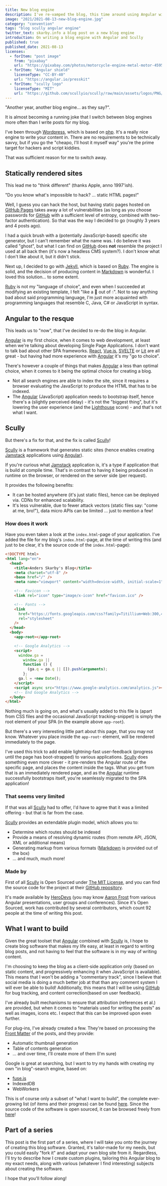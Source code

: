 ```yaml
---
title: New blog engine
description: I've re-vamped the blog, this time around using Angular with Scully
image: "2021/2021-08-13-new-blog-engine.jpg"
category: "convention"
tags: "blog scully angular engine"
twitter_text: skarby.info a blog post on a new blog engine
introduction: On writing a blog engine with Angular and Scully
published: true
published_date: 2021-08-13
licenses:
  - forItem: "post image"
    from: "pixabay"
    url: "https://pixabay.com/photos/motorcycle-engine-metal-motor-459594/"
  - forItem: "Angular shield"
    licenseType: "CC-BY-40"
    url: "https://angular.io/presskit"
  - forItem: "scully logo"
    licenseType: "MIT"
    url: "https://github.com/scullyio/scully/raw/main/assets/logos/PNG/scullyio-logo.png"
---
```


"Another year, another blog engine... as they say?".

It is almost becoming a running joke that I switch between blog engines more often than I write posts for my blog.

I've been through [Wordpress][wordpress], which is based on [php]. It's a really nice engine to write your content
in. There are no requirements to be technically savvy, but if you go the "cheapo, I'll host it myself way" you're
the prime target for hackers and script kiddies.

That was sufficient reason for me to switch away.

## Statically rendered sites

This lead me to "think different" (thanks Apple, anno 1997'ish).

"Do you know what's impossible to hack? ... static HTML pages!"

Well, I guess you can hack the host, but having static pages hosted on [GitHub Pages][github-pages] takes away a lot
of vulnerabilities (as long as you choose passwords for [GitHub][github] with a sufficient level of entropy, combined
with two-factor authentication). So that was the way I decided to go (roughly 3 years and 4 posts ago).

I had a quick brush with a (potentially JavaScript-based) specific site generator, but I can't remember what the name
was. I do believe it was called "ghost", but what I can find on [GitHub][github] does **not** resemble the project I
used at all back then (it's now a headless CMS system?). I don't know what I don't like about it, but it didn't stick.

Next up, I decided to go with [Jekyll][jekyll], which is based on [Ruby][ruby]. The engine is solid, and the decision of
producing content in [Markdown][markdown] is wonderful. I loved this solution... to some extent.

[Ruby][ruby] is not my "language of choice", and even when I succeeded at modifying an existing template, I felt "like a
🦆 out of 💧". Not to say anything bad about said programming language, I'm just more acquainted with programming
languages that resemble C, Java, C# or JavaScript in syntax.

## Angular to the resque

This leads us to "now", that I've decided to re-do the blog in Angular.

[Angular][angular] is my first choice, when it comes to web development, at least when we're talking about developing
Single Page Applications. I don't want to talk bad about other SPA frameworks. [React][react], [Vue.js][vue.js],
[SVELTE][svelte] or [Lit][lit] are all great - but having had more experience with [Angular][angular] it's my "go to
choice".

There's however a couple of things that makes [Angular][angular] a less than optimal choice, when it comes to it being
the optimal choice for creating a blog.

- Not all search engines are able to index the site, since it requires a browser evaluating the JavaScript to produce
  the HTML that has to be indexed.
- The [Angular][angular] (JavaScript) application needs to bootstrap itself, hence there's a (slightly perceived delay) - it's
  not the "biggest thing", but it's lowering the user experience (and the [Lighthouse][lighthouse] score) - and that's
  not what I want.

## Scully

But there's a fix for that, and the fix is called [Scully][scully]!

[Scully][scully] is a framework that generates static sites (hence enables creating [Jamstack][jamstack] applications using [Angular][angular]).

If you're curious what [Jamstack][jamstack] application is, it's a type if application that is build at compile time. That's in contrast to
having it being produced in runtime on the browser, or rendered on the server side (per request).

It provides the following benefits:

- It can be hosted anywhere (it's just static files), hence can be deployed via. CDNs for enhanced scalability.
- It's less vulnerable, due to fewer attack vectors (static files say: "come at me, bro!"), data micro APIs can be limited
  ... just to mention a few!

### How does it work

Have you even taken a look at the `index.html`-page of your application. I've added the file for my blog's `index.html`-page,
at the time of writing this (and just to be clear, it's the source code of the `index.html`-page):

```html
<!DOCTYPE html>
<html lang="en">
  <head>
    <title>Anders Skarby's Blog</title>
    <meta charset="utf-8" />
    <base href="/" />
    <meta name="viewport" content="width=device-width, initial-scale=1" />

    <!-- Favicon -->
    <link rel="icon" type="image/x-icon" href="favicon.ico" />

    <!-- Fonts -->
    <link
      href="https://fonts.googleapis.com/css?family=Titillium+Web:300,400,700"
      rel="stylesheet"
    />
  </head>
  <body>
    <app-root></app-root>

    <!-- Google Analytics -->
    <script>
      window.ga =
        window.ga ||
        function () {
          (ga.q = ga.q || []).push(arguments);
        };
      ga.l = +new Date();
    </script>
    <script async src="https://www.google-analytics.com/analytics.js"></script>
    <!-- End Google Analytics -->
  </body>
</html>
```

Nothing much is going on, and what's usually added to this file is (apart from CSS files and the occasional JavaScript
tracking-snippet) is simply the root element of your SPA (in the example above `app-root`).

But there's a very interesting little part about this page, that you may not know. Whatever you place inside the `app-root`-
element, will be rendered immediately to the page.

I've used this trick to add enable lightning-fast user-feedback (progress until the page has boot-strapped) to various
applications. [Scully][scully] does something even more clever - it pre-renders the Angular route of the specific page,
and places the content inside the tags. What you get from that is an immediately rendered page, and as the [Angular][angular]
runtime successfully bootstraps itself, you're seamlessly migrated to the SPA application!

### That seems very limited

If that was all [Scully][scully] had to offer, I'd have to agree that it was a limited offering - but that is far from the case.

[Scully][scully] provides an extendable plugin model, which allows you to:

- Determine which routes should be indexed
- Provide a means of resolving dynamic routes (from remote API, JSON, XML or additional means)
- Generating markup from various formats ([Markdown][markdown] is provided out of the box)
- ... and much, much more!

### Made by

First of all [Scully][scully] is Open Sourced under [The MIT License][mit-license], and you can find the source code for the project
at their [GitHub repository][scully-github-repo].

It's made available by [HeroDevs][herodevs] (you may know [Aaron Frost][aaron-frost-twitter] from various Angular presentations, user
groups and conferences). Since it's Open Sourced, work has contributed by several contributors, which count 92 people at the time of
writing this post.

## What I want to build

Given the great toolset that [Angular][angular] combined with [Scully][scully] is, I hope to create blog software that makes my life easy,
at least in regard to writing blog posts, and not having to feel that the software is in my way of writing content.

I'm choosing to keep the blog as a client-side application only (based on static content, and progressively enhancing it when JavaScript
is available). This means that I won't be adding a "commentary track", since I believe that social media is doing a much better job at that
than any comment system I will ever be able to build! Additionally, this means that I will be using [GitHub][github] for bug tracking,
and content correction(based on user feedback).

I've already built mechanisms to ensure that attribution (references et al.) are provided, but when it comes to "materials used for
writing the posts" as well as images, icons etc. I expect that this can be improved upon even further.

For plug-ins, I've already created a few. They're based on processing the [Front Matter][front-matter] of the posts, and they provide:

- Automatic thumbnail generation
- Table of contents generation
- ... and over time, I'll create more of them (I'm sure)

Google is great at searching, but I want to try my hands with creating my own "in blog"-search engine, based on:

- [fuse.js]
- IndexedDB
- WebWorkers

This is of course only a subset of "what I want to build", the complete ever-growing list (of items and their progress) can be
found [here](https://github.com/askarby/blog/projects/1). Since the source code of the software is open sourced, it can be browsed
freely from [here][github-blog-repo]!

## Part of a series

This post is the first part of a series, where I will take you onto the journey of creating this blog software. Granted, it's tailor-made
for my needs, but you could easily "fork it" and adapt your own blog site from it. Regardless, I'll try to describe how I create custom
plugins, tailoring this Angular blog to my exact needs, along with various (whatever I find interesting) subjects about creating the software.

I hope that you'll follow along!

[wordpress]: https://wordpress.com/
[php]: https://www.php.net/
[github-pages]: https://pages.github.com/
[github-blog-repo]: https://github.com/askarby/blog
[github]: https://github.com
[jekyll]: https://jekyllrb.com/
[ruby]: https://www.ruby-lang.org/en/
[markdown]: https://en.wikipedia.org/wiki/Markdown
[aaron-frost-twitter]: https://twitter.com/aaronfrost
[scully]: https://scully.io/
[scully-github-repo]: https://github.com/scullyio/scully
[angular]: https://angular.io
[react]: https://reactjs.org/
[vue.js]: https://vuejs.org/
[svelte]: https://svelte.dev/
[lit]: https://lit.dev/
[lighthouse]: https://developers.google.com/web/tools/lighthouse/
[jamstack]: https://jamstack.org/
[mit-license]: https://opensource.org/licenses/MIT
[herodevs]: https://herodevs.com/
[fuse.js]: https://fusejs.io/
[front-matter]: https://jekyllrb.com/docs/front-matter/
